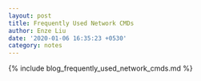 ```yaml
---
layout: post
title: Frequently Used Network CMDs
author: Enze Liu
date: '2020-01-06 16:35:23 +0530'
category: notes
---
```


{% include blog_frequently_used_network_cmds.md %}